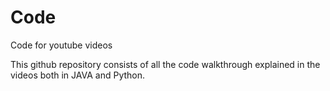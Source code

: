 # Code
Code for youtube videos

This github repository consists of all the code walkthrough explained in the videos both in JAVA and Python.
